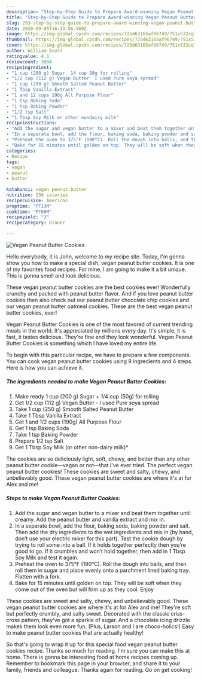 ```yaml
---
description: "Step-by-Step Guide to Prepare Award-winning Vegan Peanut Butter Cookies"
title: "Step-by-Step Guide to Prepare Award-winning Vegan Peanut Butter Cookies"
slug: 293-step-by-step-guide-to-prepare-award-winning-vegan-peanut-butter-cookies
date: 2020-09-05T16:33:56.569Z
image: https://img-global.cpcdn.com/recipes/725d63165af96749/751x532cq70/vegan-peanut-butter-cookies-recipe-main-photo.jpg
thumbnail: https://img-global.cpcdn.com/recipes/725d63165af96749/751x532cq70/vegan-peanut-butter-cookies-recipe-main-photo.jpg
cover: https://img-global.cpcdn.com/recipes/725d63165af96749/751x532cq70/vegan-peanut-butter-cookies-recipe-main-photo.jpg
author: William Scott
ratingvalue: 4.1
reviewcount: 3804
recipeingredient:
- "1 cup (200 g) Sugar  14 cup 50g for rolling"
- "1/2 cup (112 g) Vegan Butter  I used Pure soya spread"
- "1 cup (250 g) Smooth Salted Peanut Butter"
- "1 Tbsp Vanilla Extract"
- "1 and 12 cups 190g All Purpose Flour"
- "1 tsp Baking Soda"
- "1 tsp Baking Powder"
- "1/2 tsp Salt"
- "1 Tbsp Soy Milk or other nondairy milk"
recipeinstructions:
- "Add the sugar and vegan butter to a mixer and beat them together until creamy. Add the peanut butter and vanilla extract and mix in."
- "In a separate bowl, add the flour, baking soda, baking powder and salt. Then add the dry ingredients to the wet ingredients and mix in (by hand, don’t use your electric mixer for this part). Test the cookie dough by trying to roll some into a ball. If it holds together perfectly then you’re good to go. If it crumbles and won’t hold together, then add in 1 Tbsp Soy Milk and test it again."
- "Preheat the oven to 375°F (190°C). Roll the dough into balls, and then roll them in sugar and place evenly onto a parchment lined baking tray. Flatten with a fork."
- "Bake for 15 minutes until golden on top. They will be soft when they come out of the oven but will firm up as they cool. Enjoy"
categories:
- Recipe
tags:
- vegan
- peanut
- butter

katakunci: vegan peanut butter 
nutrition: 256 calories
recipecuisine: American
preptime: "PT13M"
cooktime: "PT60M"
recipeyield: "3"
recipecategory: Dinner

---
```



![Vegan Peanut Butter Cookies](https://img-global.cpcdn.com/recipes/725d63165af96749/751x532cq70/vegan-peanut-butter-cookies-recipe-main-photo.jpg)

Hello everybody, it is John, welcome to my recipe site. Today, I'm gonna show you how to make a special dish, vegan peanut butter cookies. It is one of my favorites food recipes. For mine, I am going to make it a bit unique. This is gonna smell and look delicious.

These vegan peanut butter cookies are the best cookies ever! Wonderfully crunchy and packed with peanut butter flavor. And if you love peanut butter cookies then also check out our peanut butter chocolate chip cookies and our vegan peanut butter oatmeal cookies. These are the best vegan peanut butter cookies, ever!

Vegan Peanut Butter Cookies is one of the most favored of current trending meals in the world. It's appreciated by millions every day. It's simple, it is fast, it tastes delicious. They're fine and they look wonderful. Vegan Peanut Butter Cookies is something which I have loved my entire life.


To begin with this particular recipe, we have to prepare a few components. You can cook vegan peanut butter cookies using 9 ingredients and 4 steps. Here is how you can achieve it.

<!--inarticleads1-->

##### The ingredients needed to make Vegan Peanut Butter Cookies:

1. Make ready 1 cup (200 g) Sugar + 1/4 cup (50g) for rolling
1. Get 1/2 cup (112 g) Vegan Butter - I used Pure soya spread
1. Take 1 cup (250 g) Smooth Salted Peanut Butter
1. Take 1 Tbsp Vanilla Extract
1. Get 1 and 1/2 cups (190g) All Purpose Flour
1. Get 1 tsp Baking Soda
1. Take 1 tsp Baking Powder
1. Prepare 1/2 tsp Salt
1. Get 1 Tbsp Soy Milk (or other non-dairy milk)*


The cookies are so deliciously light, soft, chewy, and better than any other peanut butter cookie—vegan or not—that I&#39;ve ever tried. The perfect vegan peanut butter cookies! These cookies are sweet and salty, chewy, and unbelievably good. These vegan peanut butter cookies are where it&#39;s at for Alex and me! 

<!--inarticleads2-->

##### Steps to make Vegan Peanut Butter Cookies:

1. Add the sugar and vegan butter to a mixer and beat them together until creamy. Add the peanut butter and vanilla extract and mix in.
1. In a separate bowl, add the flour, baking soda, baking powder and salt. Then add the dry ingredients to the wet ingredients and mix in (by hand, don’t use your electric mixer for this part). Test the cookie dough by trying to roll some into a ball. If it holds together perfectly then you’re good to go. If it crumbles and won’t hold together, then add in 1 Tbsp Soy Milk and test it again.
1. Preheat the oven to 375°F (190°C). Roll the dough into balls, and then roll them in sugar and place evenly onto a parchment lined baking tray. Flatten with a fork.
1. Bake for 15 minutes until golden on top. They will be soft when they come out of the oven but will firm up as they cool. Enjoy


These cookies are sweet and salty, chewy, and unbelievably good. These vegan peanut butter cookies are where it&#39;s at for Alex and me! They&#39;re soft but perfectly crumbly, and salty sweet. Decorated with the classic criss-cross pattern, they&#39;ve got a sparkle of sugar. And a chocolate icing drizzle makes them look even more fun. (Plus, Larson and I are choco-holics!) Easy to make peanut butter cookies that are actually healthy! 

So that's going to wrap it up for this special food vegan peanut butter cookies recipe. Thanks so much for reading. I'm sure you can make this at home. There is gonna be interesting food at home recipes coming up. Remember to bookmark this page in your browser, and share it to your family, friends and colleague. Thanks again for reading. Go on get cooking!
